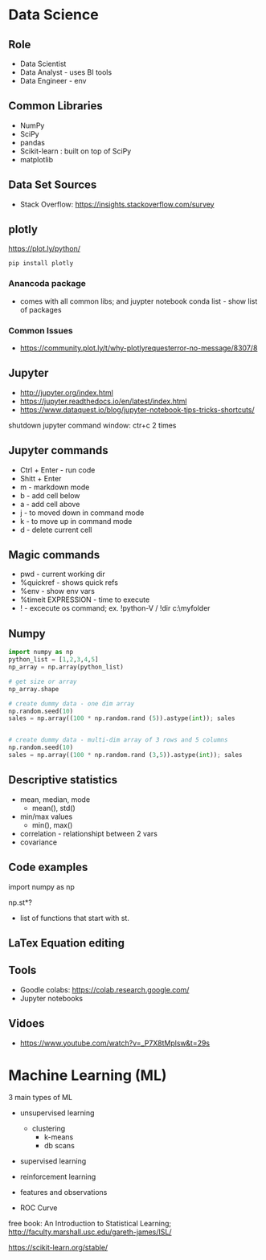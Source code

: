 # Data Science

## Role

- Data Scientist
- Data Analyst - uses BI tools
- Data Engineer - env


## Common Libraries

- NumPy
- SciPy
- pandas
- Scikit-learn : built on top of SciPy
- matplotlib


## Data Set Sources

- Stack Overflow: https://insights.stackoverflow.com/survey
## plotly
https://plot.ly/python/

```pip install plotly```

### Anancoda package
- comes with all common libs; and juypter notebook
conda list - show list of packages

### Common Issues
- https://community.plot.ly/t/why-plotlyrequesterror-no-message/8307/8

## Jupyter

- http://jupyter.org/index.html
- https://jupyter.readthedocs.io/en/latest/index.html
- https://www.dataquest.io/blog/jupyter-notebook-tips-tricks-shortcuts/

shutdown  jupyter command window: ctr+c 2 times

## Jupyter commands
- Ctrl + Enter - run code
- Shitt + Enter
- m - markdown mode
- b - add cell below
- a - add cell above
- j - to moved down in command mode
- k - to move up in command mode
- d - delete current cell

## Magic commands
- pwd - current working dir
- %quickref - shows quick refs
- %env - show env vars
- %timeit EXPRESSION - time to execute
- ! - excecute os command; ex. !python-V / !dir c:\myfolder

## Numpy

```python
import numpy as np
python_list = [1,2,3,4,5]
np_array = np.array(python_list)

# get size or array
np_array.shape

# create dummy data - one dim array
np.random.seed(10)
sales = np.array((100 * np.random.rand (5)).astype(int)); sales


# create dummy data - multi-dim array of 3 rows and 5 columns
np.random.seed(10)
sales = np.array((100 * np.random.rand (3,5)).astype(int)); sales
```

## Descriptive statistics

- mean, median, mode
    - mean(), std()
- min/max values
    - min(), max()
- correlation - relationshipt between 2 vars
- covariance

## Code examples

import numpy as np

np.st*?
 - list of functions that start with st. 


## LaTex Equation editing

## Tools

- Goodle colabs: https://colab.research.google.com/
- Jupyter notebooks

## Vidoes

- https://www.youtube.com/watch?v=_P7X8tMplsw&t=29s

# Machine Learning (ML)

3 main types of ML

- unsupervised learning
    - clustering
        - k-means
        - db scans
- supervised learning
- reinforcement learning

- features and observations
- ROC Curve

free book: An Introduction to Statistical Learning; http://faculty.marshall.usc.edu/gareth-james/ISL/

https://scikit-learn.org/stable/

	

